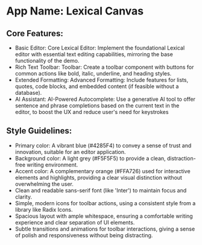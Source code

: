 # **App Name**: Lexical Canvas

## Core Features:

- Basic Editor: Core Lexical Editor: Implement the foundational Lexical editor with essential text editing capabilities, mirroring the base functionality of the demo.
- Rich Text Toolbar: Toolbar: Create a toolbar component with buttons for common actions like bold, italic, underline, and heading styles. 
- Extended Formatting: Advanced Formatting: Include features for lists, quotes, code blocks, and embedded content (if feasible without a database).
- AI Assistant: AI-Powered Autocomplete: Use a generative AI tool to offer sentence and phrase completions based on the current text in the editor, to boost the UX and reduce user's need for keystrokes

## Style Guidelines:

- Primary color: A vibrant blue (#4285F4) to convey a sense of trust and innovation, suitable for an editor application.
- Background color: A light grey (#F5F5F5) to provide a clean, distraction-free writing environment. 
- Accent color: A complementary orange (#FFA726) used for interactive elements and highlights, providing a clear visual distinction without overwhelming the user.
- Clean and readable sans-serif font (like 'Inter') to maintain focus and clarity.
- Simple, modern icons for toolbar actions, using a consistent style from a library like Radix Icons.
- Spacious layout with ample whitespace, ensuring a comfortable writing experience and clear separation of UI elements.
- Subtle transitions and animations for toolbar interactions, giving a sense of polish and responsiveness without being distracting.